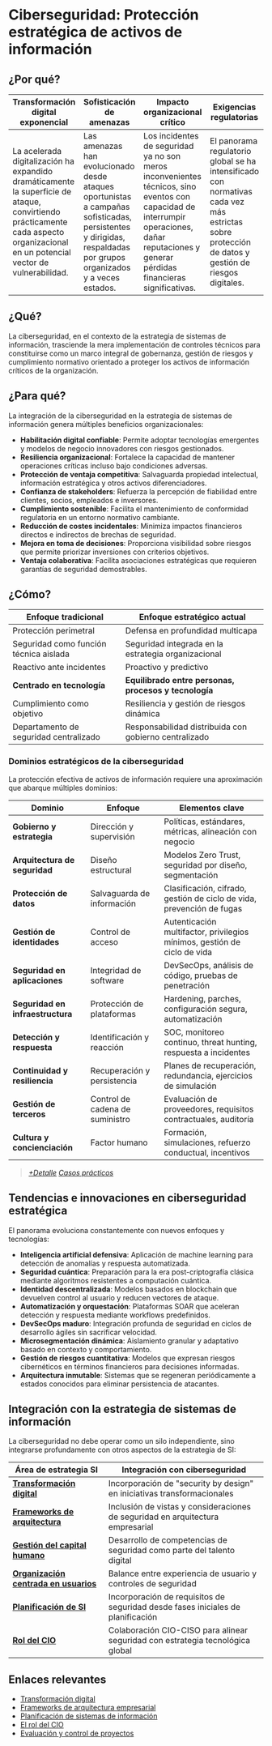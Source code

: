 # Ciberseguridad: Protección estratégica de activos de información

## ¿Por qué?

|Transformación digital exponencial|Sofisticación de amenazas|Impacto organizacional crítico|Exigencias regulatorias|Confianza como valor estratégico|
|-|-|-|-|-|
|La acelerada digitalización ha expandido dramáticamente la superficie de ataque, convirtiendo prácticamente cada aspecto organizacional en un potencial vector de vulnerabilidad.|Las amenazas han evolucionado desde ataques oportunistas a campañas sofisticadas, persistentes y dirigidas, respaldadas por grupos organizados y a veces estados.|Los incidentes de seguridad ya no son meros inconvenientes técnicos, sino eventos con capacidad de interrumpir operaciones, dañar reputaciones y generar pérdidas financieras significativas.|El panorama regulatorio global se ha intensificado con normativas cada vez más estrictas sobre protección de datos y gestión de riesgos digitales.|La confianza de clientes, socios y reguladores se ha convertido en un activo estratégico que puede ser severamente erosionado por incidentes de seguridad.|

## ¿Qué?

La ciberseguridad, en el contexto de la estrategia de sistemas de información, trasciende la mera implementación de controles técnicos para constituirse como un marco integral de gobernanza, gestión de riesgos y cumplimiento normativo orientado a proteger los activos de información críticos de la organización.

## ¿Para qué?

La integración de la ciberseguridad en la estrategia de sistemas de información genera múltiples beneficios organizacionales:

- **Habilitación digital confiable**: Permite adoptar tecnologías emergentes y modelos de negocio innovadores con riesgos gestionados.
- **Resiliencia organizacional**: Fortalece la capacidad de mantener operaciones críticas incluso bajo condiciones adversas.
- **Protección de ventaja competitiva**: Salvaguarda propiedad intelectual, información estratégica y otros activos diferenciadores.
- **Confianza de stakeholders**: Refuerza la percepción de fiabilidad entre clientes, socios, empleados e inversores.
- **Cumplimiento sostenible**: Facilita el mantenimiento de conformidad regulatoria en un entorno normativo cambiante.
- **Reducción de costes incidentales**: Minimiza impactos financieros directos e indirectos de brechas de seguridad.
- **Mejora en toma de decisiones**: Proporciona visibilidad sobre riesgos que permite priorizar inversiones con criterios objetivos.
- **Ventaja colaborativa**: Facilita asociaciones estratégicas que requieren garantías de seguridad demostrables.

## ¿Cómo?

<div align=center>

|Enfoque tradicional|Enfoque estratégico actual|
|-|-|
|Protección perimetral|Defensa en profundidad multicapa|
|Seguridad como función técnica aislada|Seguridad integrada en la estrategia organizacional|
|Reactivo ante incidentes|Proactivo y predictivo|
|**Centrado en tecnología**|**Equilibrado entre personas, procesos y tecnología**|
|Cumplimiento como objetivo|Resiliencia y gestión de riesgos dinámica|
|Departamento de seguridad centralizado|Responsabilidad distribuida con gobierno centralizado|

</div>

### Dominios estratégicos de la ciberseguridad

La protección efectiva de activos de información requiere una aproximación que abarque múltiples dominios:

|Dominio|Enfoque|Elementos clave|
|-|-|-|
|**Gobierno y estrategia**|Dirección y supervisión|Políticas, estándares, métricas, alineación con negocio|
|**Arquitectura de seguridad**|Diseño estructural|Modelos Zero Trust, seguridad por diseño, segmentación|
|**Protección de datos**|Salvaguarda de información|Clasificación, cifrado, gestión de ciclo de vida, prevención de fugas|
|**Gestión de identidades**|Control de acceso|Autenticación multifactor, privilegios mínimos, gestión de ciclo de vida|
|**Seguridad en aplicaciones**|Integridad de software|DevSecOps, análisis de código, pruebas de penetración|
|**Seguridad en infraestructura**|Protección de plataformas|Hardening, parches, configuración segura, automatización|
|**Detección y respuesta**|Identificación y reacción|SOC, monitoreo continuo, threat hunting, respuesta a incidentes|
|**Continuidad y resiliencia**|Recuperación y persistencia|Planes de recuperación, redundancia, ejercicios de simulación|
|**Gestión de terceros**|Control de cadena de suministro|Evaluación de proveedores, requisitos contractuales, auditoría|
|**Cultura y concienciación**|Factor humano|Formación, simulaciones, refuerzo conductual, incentivos|

> [*+Detalle*](ciberseguridadDetalle.md)
> [*Casos prácticos*](casosPracticos.md#ciberseguridad)

## Tendencias e innovaciones en ciberseguridad estratégica

El panorama evoluciona constantemente con nuevos enfoques y tecnologías:

- **Inteligencia artificial defensiva**: Aplicación de machine learning para detección de anomalías y respuesta automatizada.
- **Seguridad cuántica**: Preparación para la era post-criptografía clásica mediante algoritmos resistentes a computación cuántica.
- **Identidad descentralizada**: Modelos basados en blockchain que devuelven control al usuario y reducen vectores de ataque.
- **Automatización y orquestación**: Plataformas SOAR que aceleran detección y respuesta mediante workflows predefinidos.
- **DevSecOps maduro**: Integración profunda de seguridad en ciclos de desarrollo ágiles sin sacrificar velocidad.
- **Microsegmentación dinámica**: Aislamiento granular y adaptativo basado en contexto y comportamiento.
- **Gestión de riesgos cuantitativa**: Modelos que expresan riesgos cibernéticos en términos financieros para decisiones informadas.
- **Arquitectura inmutable**: Sistemas que se regeneran periódicamente a estados conocidos para eliminar persistencia de atacantes.

## Integración con la estrategia de sistemas de información

La ciberseguridad no debe operar como un silo independiente, sino integrarse profundamente con otros aspectos de la estrategia de SI:

|Área de estrategia SI|Integración con ciberseguridad|
|-|-|
|**[Transformación digital](transformacionDigital.md)**|Incorporación de "security by design" en iniciativas transformacionales|
|**[Frameworks de arquitectura](frameworksArquitecturaEmpresarial.md)**|Inclusión de vistas y consideraciones de seguridad en arquitectura empresarial|
|**[Gestión del capital humano](gestionCapitalHumano.md)**|Desarrollo de competencias de seguridad como parte del talento digital|
|**[Organización centrada en usuarios](organizacion.md)**|Balance entre experiencia de usuario y controles de seguridad|
|**[Planificación de SI](planificacion.md)**|Incorporación de requisitos de seguridad desde fases iniciales de planificación|
|**[Rol del CIO](rolDelCIO.md)**|Colaboración CIO-CISO para alinear seguridad con estrategia tecnológica global|

## Enlaces relevantes

- [Transformación digital](transformacionDigital.md)
- [Frameworks de arquitectura empresarial](frameworksArquitecturaEmpresarial.md)
- [Planificación de sistemas de información](planificacion.md)
- [El rol del CIO](rolDelCIO.md)
- [Evaluación y control de proyectos](evaluacionProyectos.md)